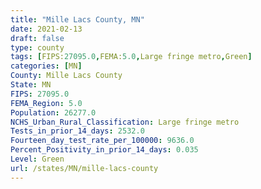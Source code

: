 ```yaml
---
title: "Mille Lacs County, MN"
date: 2021-02-13
draft: false
type: county
tags: [FIPS:27095.0,FEMA:5.0,Large fringe metro,Green]
categories: [MN]
County: Mille Lacs County
State: MN
FIPS: 27095.0
FEMA_Region: 5.0
Population: 26277.0
NCHS_Urban_Rural_Classification: Large fringe metro
Tests_in_prior_14_days: 2532.0
Fourteen_day_test_rate_per_100000: 9636.0
Percent_Positivity_in_prior_14_days: 0.035
Level: Green
url: /states/MN/mille-lacs-county
---
```



